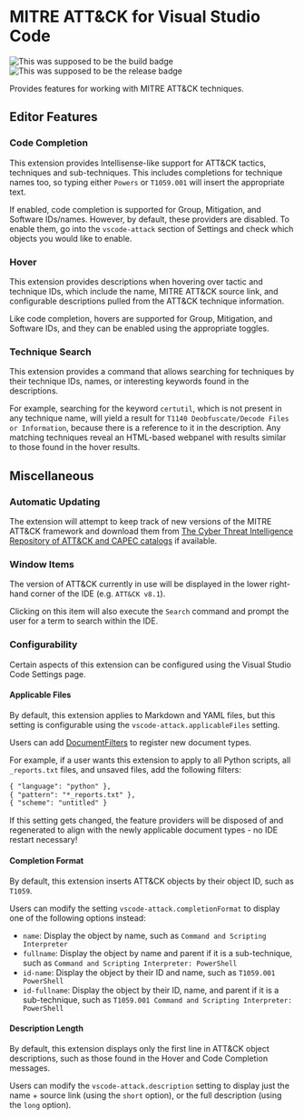 # MITRE ATT&CK for Visual Studio Code

![This was supposed to be the build badge](https://github.com/redcanaryco/vscode-attack/workflows/build/badge.svg)
![This was supposed to be the release badge](https://github.com/redcanaryco/vscode-attack/workflows/release/badge.svg)

Provides features for working with MITRE ATT&CK techniques.

## Editor Features

### Code Completion

This extension provides Intellisense-like support for ATT&CK tactics, techniques and sub-techniques. This includes completions for technique names too, so typing either `Powers` or `T1059.001` will insert the appropriate text.

If enabled, code completion is supported for Group, Mitigation, and Software IDs/names. However, by default, these providers are disabled. To enable them, go into the `vscode-attack` section of Settings and check which objects you would like to enable.

### Hover

This extension provides descriptions when hovering over tactic and technique IDs, which include the name, MITRE ATT&CK source link, and configurable descriptions pulled from the ATT&CK technique information.

Like code completion, hovers are supported for Group, Mitigation, and Software IDs, and they can be enabled using the appropriate toggles.

### Technique Search

This extension provides a command that allows searching for techniques by their technique IDs, names, or interesting keywords found in the descriptions.

For example, searching for the keyword `certutil`, which is not present in any technique name, will yield a result for `T1140 Deobfuscate/Decode Files or Information`, because there is a reference to it in the description. Any matching techniques reveal an HTML-based webpanel with results similar to those found in the hover results.

## Miscellaneous

### Automatic Updating

The extension will attempt to keep track of new versions of the MITRE ATT&CK framework and download them from [The Cyber Threat Intelligence Repository of ATT&CK and CAPEC catalogs](https://github.com/mitre/cti) if available.

### Window Items

The version of ATT&CK currently in use will be displayed in the lower right-hand corner of the IDE (e.g. `ATT&CK v8.1`).

Clicking on this item will also execute the `Search` command and prompt the user for a term to search within the IDE.

### Configurability

Certain aspects of this extension can be configured using the Visual Studio Code Settings page.

#### Applicable Files

By default, this extension applies to Markdown and YAML files, but this setting is configurable using the `vscode-attack.applicableFiles` setting.

Users can add [DocumentFilters](https://code.visualstudio.com/api/references/vscode-api#DocumentFilter) to register new document types.

For example, if a user wants this extension to apply to all Python scripts, all `_reports.txt` files, and unsaved files, add the following filters:
```txt
{ "language": "python" },
{ "pattern": "*_reports.txt" },
{ "scheme": "untitled" }
```

If this setting gets changed, the feature providers will be disposed of and regenerated to align with the newly applicable document types - no IDE restart necessary!

#### Completion Format

By default, this extension inserts ATT&CK objects by their object ID, such as `T1059`.

Users can modify the setting `vscode-attack.completionFormat` to display one of the following options instead:

* `name`: Display the object by name, such as `Command and Scripting Interpreter`
* `fullname`: Display the object by name and parent if it is a sub-technique, such as `Command and Scripting Interpreter: PowerShell`
* `id-name`: Display the object by their ID and name, such as `T1059.001 PowerShell`
* `id-fullname`: Display the object by their ID, name, and parent if it is a sub-technique, such as `T1059.001 Command and Scripting Interpreter: PowerShell`

#### Description Length

By default, this extension displays only the first line in ATT&CK object descriptions, such as those found in the Hover and Code Completion messages.

Users can modify the `vscode-attack.description` setting to display just the name + source link (using the `short` option), or the full description (using the `long` option).
